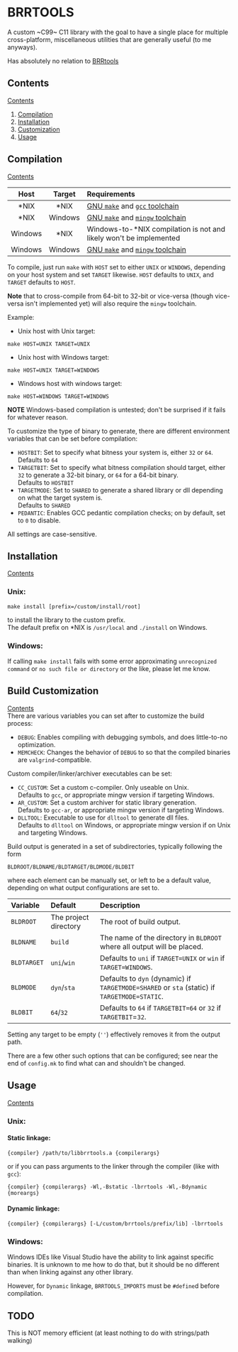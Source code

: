 # BRRTOOLS
A custom ~C99~ C11 library with the goal to have a single place for multiple
cross-platform, miscellaneous utilities that are generally useful (to me
anyways).

Has absolutely no relation to [BRRtools][otherbrr]
## Contents
[Contents](#contents)

1. [Compilation](#compilation)  
2. [Installation](#installation)  
3. [Customization](#build-customization)  
3. [Usage](#usage)  

## Compilation
[Contents](#contents)  

|Host   |Target |Requirements                                            |
|:---:  |:---:  |:---                                                    |
|\*NIX  |\*NIX  |[GNU `make`][gmake] and [`gcc` toolchain][gcc]          |
|\*NIX  |Windows|[GNU `make`][gmake] and [`mingw` toolchain][mingww64]   |
|Windows|\*NIX  |Windows-to-\*NIX compilation is not and likely won't be implemented|
|Windows|Windows|[GNU `make`][gmakewin] and [`mingw` toolchain][mingwwin]|

To compile, just run `make` with `HOST` set to either `UNIX` or `WINDOWS`,
depending on your host system and set `TARGET` likewise. `HOST` defaults to
`UNIX`, and `TARGET` defaults to `HOST`.

**Note** that to cross-compile from 64-bit to 32-bit or vice-versa (though
vice-versa isn't implemented yet) will also require the `mingw` toolchain.

Example:  
  * Unix host with Unix target:  
```shell
make HOST=UNIX TARGET=UNIX
```
  * Unix host with Windows target:  
```shell
make HOST=UNIX TARGET=WINDOWS
```
  * Windows host with windows target:  
```shell
make HOST=WINDOWS TARGET=WINDOWS
```  

**NOTE** Windows-based compilation is untested; don't be surprised if it fails
for whatever reason.

To customize the type of binary to generate, there are different environment
variables that can be set before compilation:
  * `HOSTBIT`: Set to specify what bitness your system is, either `32` or
    `64`.  
    Defaults to `64`
  * `TARGETBIT`: Set to specify what bitness compilation should target, either 
    `32` to generate a 32-bit binary, or `64` for a 64-bit binary.  
    Defaults to `HOSTBIT`
  * `TARGETMODE`: Set to `SHARED` to generate a shared library or dll depending
    on what the target system is.  
    Defaults to `SHARED`  
  * `PEDANTIC`: Enables GCC pedantic compilation checks; on by default, set to
    `0` to disable.  

All settings are case-sensitive.

## Installation
[Contents](#contents)  
### Unix:
```shell
make install [prefix=/custom/install/root]
```
to install the library to the custom prefix.  
The default prefix on \*NIX is `/usr/local` and `./install` on Windows.

### Windows:
If calling `make install` fails with some error approximating `unrecognized
command` or `no such file or directory` or the like,  please let me know.

## Build Customization
[Contents](#contents)  
There are various variables you can set after to customize the build process:
  * `DEBUG`: Enables compiling with debugging
  symbols, and does little-to-no optimization.  
  * `MEMCHECK`: Changes the behavior of `DEBUG` to so that the compiled
    binaries are `valgrind`-compatible.  

Custom compiler/linker/archiver executables can be set:
  * `CC_CUSTOM`: Set a custom c-compiler. Only useable on Unix.  
  Defaults to `gcc`, or appropriate mingw version if targeting Windows.
  * `AR_CUSTOM`: Set a custom archiver for static library generation.  
  Defaults to `gcc-ar`, or appropriate mingw version if targeting Windows.
  * `DLLTOOL`: Executable to use for `dlltool` to generate dll files.  
  Defaults to `dlltool` on Windows, or appropriate mingw version if on Unix and
  targeting Windows.

Build output is generated in a set of subdirectories, typically following the
form  
```shell
BLDROOT/BLDNAME/BLDTARGET/BLDMODE/BLDBIT
```
where each element can be manually set, or left to be a default value,
depending on what output configurations are set to.

|Variable   |Default              |Description                                                                                     |
|:---       |:---                 |:---                                                                                            |
|`BLDROOT`  |The project directory|The root of build output.                                                                       |
|`BLDNAME`  |`build`              |The name of the directory in `BLDROOT` where all output will be placed.                         |
|`BLDTARGET`|`uni`/`win`          |Defaults to `uni` if `TARGET=UNIX` or `win` if `TARGET=WINDOWS`.                            |
|`BLDMODE`  |`dyn`/`sta`          |Defaults to `dyn` (dynamic) if `TARGETMODE=SHARED` or `sta` (static) if `TARGETMODE=STATIC`.|
|`BLDBIT`   |`64`/`32`            |Defaults to `64` if `TARGETBIT=64` or `32` if `TARGETBIT`=`32`.                               |

Setting any target to be empty (`''`) effectively removes it from the output
path.

There are a few other such options that can be configured; see near the end of
`config.mk` to find what can and shouldn't be changed.

## Usage
[Contents](#contents)  
### Unix:
#### Static linkage:
```shell
{compiler} /path/to/libbrrtools.a {compilerargs}
```
or if you can pass arguments to the linker through the compiler (like with
`gcc`):
```shell
{compiler} {compilerargs} -Wl,-Bstatic -lbrrtools -Wl,-Bdynamic {moreargs}
```
#### Dynamic linkage:
```shell
{compiler} {compilerargs} [-L/custom/brrtools/prefix/lib] -lbrrtools
```
### Windows:
Windows IDEs like Visual Studio have the ability to link against specific
binaries. It is unknown to me how to do that, but it should be no different
than when linking against any other library.

However, for `Dynamic` linkage, `BRRTOOLS_IMPORTS` must be `#define`d before
compilation.

## TODO
This is NOT memory efficient (at least nothing to do with strings/path walking)

[otherbrr]:https://github.com/Optiroc/BRRtools
[gawk]:https://www.gnu.org/software/gawk/manual/html_node/index.html
[gmake]:https://www.gnu.org/software/make/manual/html_node/index.html
[gcc]:https://gcc.gnu.org/onlinedocs/gcc-11.1.0/gcc/
[ezwin]:https://sourceforge.net/projects/ezwinports/
[mingww64]:https://en.wikipedia.org/wiki/Mingw-w64
[mingwwin]:https://sourceforge.net/projects/mingw-w64/
[gmakewin]:https://sourceforge.net/projects/ezwinports/
